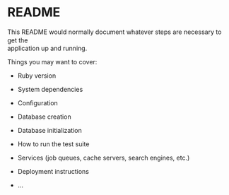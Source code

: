 # README

This README would normally document whatever steps are necessary to get the　  　　　  
application up and running.  

Things you may want to cover:            
                    
* Ruby version  

* System dependencies      

* Configuration        

* Database creation              

* Database initialization           

* How to run the test suite

* Services (job queues, cache servers, search engines, etc.)  

* Deployment instructions

* ...
